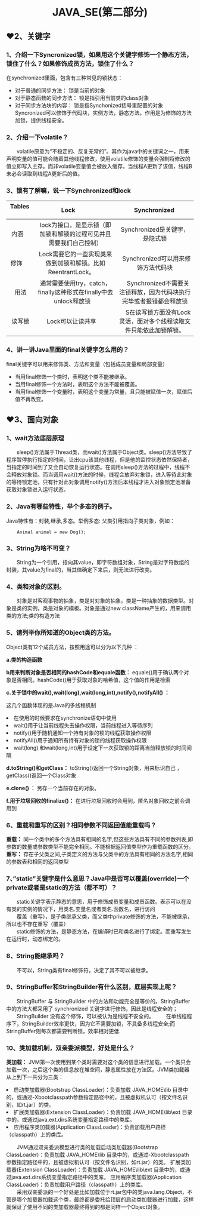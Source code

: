 # <center>JAVA_SE(第二部分)<center>
## ❤2、关键字

### 1、介绍一下Syncronized锁，如果用这个关键字修饰一个静态方法，锁住了什么？如果修饰成员方法，锁住了什么？
在synchronized里面，包含有三种常见的锁状态：

- 对于普通的同步方法：   锁是当前的对象 
- 对于静态函数的同步方法：   锁是指引用当前类的class对象 
- 对于同步方法块的内容：   锁是指Synchonized括号里配置的对象
Syncronized可以修饰于代码块，实例方法，静态方法。作用是为修饰的方法加锁，提供线程安全。
### 2、介绍一下volatile？
&emsp;&emsp;volatile原意为“不稳定的、反复无常的”。其作为java中的关键词之一，用来声明变量的值可能会随着其他线程修改，使用volatile修饰的变量会强制将修改的值立即写入主存。而非volatile变量值会被放入缓存，当线程A更新了该值，线程B未必会读取到线程A更新后的值。
### 3、锁有了解嘛，说一下Synchronized和lock

| Tables        | Lock           |Synchronized  |
| :-------------: |:-------------:| :-----:|
| 内涵     | lock为接口，是显示锁（即加锁和解锁的过程可见并且需要我们自己控制） | Synchronized是关键字，是隐式锁 |
| 修饰      | Lock需要它的一些实现类来做到加锁和解锁。比如ReentrantLock。      |   Synchronized可以用来修饰方法代码块 |
| 用法| 通常需要使用try，catch，finally这种形式在finally中去unlock释放锁     |    Synchronized不需要关注锁释放，因为代码块执行完毕或者报错都会释放锁 |
| 读写锁 | Lock可以让读共享      |    S在读写锁方面没有Lock灵活，面对多个线程读取文件只能依此加锁解锁。 |

### 4、讲一讲Java里面的final关键字怎么用的？
final关键字可以用来修饰类、方法和变量（包括成员变量和局部变量）

- 当用final修饰一个类时，表明这个类不能被继承。
- 当用final修饰一个方法时，表明这个方法不能被覆盖。
- 当用final修饰一个变量时，表明这个变量为常量，且只能被赋值一次，赋值后值不再改变。
## ❤3、面向对象
### 1、wait方法底层原理
&emsp;&emsp;sleep()方法属于Thread类，而wait()方法属于Object类。sleep()方法导致了程序暂停执行指定的时间，让出cpu该其他线程，但是他的监控状态依然保持者，当指定的时间到了又会自动恢复运行状态。在调用sleep()方法的过程中，线程不会释放对象锁。而当调用wait()方法的时候，线程会放弃对象锁，进入等待此对象的等待锁定池，只有针对此对象调用notify()方法后本线程才进入对象锁定池准备获取对象锁进入运行状态。
### 2、Java有哪些特性，举个多态的例子。
Java特性有：封装,继承,多态。举例多态: 父类引用指向子类对象，例如：
 
		Animal animal = new Dog();

### 3、String为啥不可变？
&emsp;&emsp;String为一个引用，指向其value，即字符数组对象，String是对字符数组的封装，其value为final的，当其值确定下来后，则无法进行改变。
### 4、类和对象的区别。
&emsp;&emsp;对象是对客观事物的抽象，类是对对象的抽象。类是一种抽象的数据类型。对象是类的实例，类是对象的模板。对象是通过new className产生的，用来调用类的方法;类的构造方法 
### 5、请列举你所知道的Object类的方法。
Object类有12个成员方法，按照用途可以分为以下几种 ：

**a.类的构造函数**  

**b用来判断对象是否相同的hashCode和equale函数：** equale()用于确认两个对象是否相同。hashCode()用于获取对象的哈希值，这个值的作用是检索  

**c.关于锁中的wait(),wait(long),wait(long,int),notify(),notifyAll() ：**

这几个函数体现的是Java的多线程机制  
<li> 在使用的时候要求在synchronize语句中使用
<li> wait()用于让当前线程失去操作权限，当前线程进入等待序列
<li> notify()用于随机通知一个持有对象的锁的线程获取操作权限
<li> notifyAll()用于通知所有持有对象的锁的线程获取操作权限
<li> wait(long) 和wait(long,int)用于设定下一次获取锁的距离当前释放锁的时间间隔  
	
**d.toString()和getClass：** toString()返回一个String对象，用来标识自己 ，getClass()返回一个Class对象  

**e.clone() ：** 另存一个当前存在的对象。  

**f.用于垃圾回收的finalize()：** 在进行垃圾回收时会用到，匿名对象回收之前会调用到  

### 6、重载和重写的区别？相同参数不同返回值能重载吗？

**重载：** 同一个类中的多个方法具有相同的名字,但这些方法具有不同的参数列表,即参数的数量或参数类型不能完全相同。不能根据返回值类型作为重载函数的区分。  
**重写：** 存在子父类之间,子类定义的方法与父类中的方法具有相同的方法名字,相同的参数表和相同的返回类型 

### 7、”static”关键字是什么意思？Java中是否可以覆盖(override)一个private或者是static的方法（都不可）？
&emsp;&emsp;static关键字表示静态的意思，用于修饰成员变量和成员函数。表示可以在没有类的实例的情况下，用类名.变量名或者类名.函数名，进行访问  
&emsp;&emsp;覆盖（重写），是子类继承父类，而父类中private修饰的方法，不能被继承，所以也不存在重写（覆盖）  
&emsp;&emsp;static修饰的方法，是静态方法，在编译时已和类名进行了绑定。而重写发生在运行时，动态绑定的。

### 8、String能继承吗？
&emsp;&emsp;不可以，String类有final修饰符，决定了其不可以被继承。

### 9、StringBuffer和StringBuilder有什么区别，底层实现上呢？
&emsp;&emsp;StringBuffer 与 StringBuilder 中的方法和功能完全是等价的。StringBuffer 中的方法大都采用了 synchronized 关键字进行修饰，因此是线程安全的；    
&emsp;&emsp;StringBuilder 没有这个修饰，可以被认为是线程不安全的。 
&emsp;&emsp;在单线程程序下，StringBuilder效率更快，因为它不需要加锁，不具备多线程安全;而StringBuffer则每次都需要判断锁，效率相对更低.

### 10、类加载机制，双亲委派模型，好处是什么？

**类加载：** JVM第一次使用到某个类时需要对这个类的信息进行加载。一个类只会加载一次，之后这个类的信息放在堆空间，静态属性放在方法区。JVM类加载器从上到下一共分为三类：  

<li>启动类加载器(Bootstrap ClassLoader)：负责加载 JAVA_HOME\lib 目录中的，或通过-Xbootclasspath参数指定路径中的，且被虚拟机认可（按文件名识别，如rt.jar）的类。
<li>扩展类加载器(Extension ClassLoader)：负责加载 JAVA_HOME\lib\ext 目录中的，或通过java.ext.dirs系统变量指定路径中的类库。
<li>应用程序类加载器(Application ClassLoader)：负责加载用户路径（classpath）上的类库。 

&emsp;&emsp;JVM通过双亲委派模型进行类的加载启动类加载器(Bootstrap ClassLoader)：负责加载 JAVA_HOME\lib 目录中的，或通过-Xbootclasspath参数指定路径中的，且被虚拟机认可（按文件名识别，如rt.jar）的类。 扩展类加载器(Extension ClassLoader)：负责加载 JAVA_HOME\lib\ext 目录中的，或通过java.ext.dirs系统变量指定路径中的类库。 应用程序类加载器(Application ClassLoader)：负责加载用户路径（classpath）上的类库。  
&emsp;&emsp;采用双亲委派的一个好处是比如加载位于rt.jar包中的类java.lang.Object，不管是哪个加载器加载这个类，最终都是委托给顶层的启动类加载器进行加载，这样就保证了使用不同的类加载器最终得到的都是同样一个Object对象。

